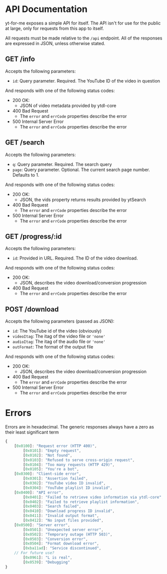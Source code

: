 # API Documentation

yt-for-me exposes a simple API for itself. The API isn't for use for the public at large, only for requests from this app to itself.

All requests must be made relative to the `/api` endpoint.
All of the responses are expressed in JSON, unless otherwise stated.

## GET /info

Accepts the following parameters:
- `id`: Query parameter. Required. The YouTube ID of the video in question

And responds with one of the following status codes:

- 200 OK:
    - JSON of video metadata provided by ytdl-core
- 400 Bad Request
    - The `error` and `errCode` properties describe the error
- 500 Internal Server Error
    - The `error` and `errCode` properties describe the error


## GET /search

Accepts the following parameters:
- `q`: Query parameter. Required. The search query
- `page`: Query parameter. Optional. The current search page number. Defaults to 1. 

And responds with one of the following status codes:

- 200 OK:
    - JSON, the vids property returns results provided by ytSearch
- 400 Bad Request
    - The `error` and `errCode` properties describe the error
- 500 Internal Server Error
    - The `error` and `errCode` properties describe the error

## GET /progress/:id

Accepts the following parameters:
- `id`: Provided in URL. Required. The ID of the video download.

And responds with one of the following status codes:

- 200 OK:
    - JSON, describes the video download/conversion progression
- 400 Bad Request
    - The `error` and `errCode` properties describe the error

## POST /download

Accepts the following parameters (passed as JSON):
- `id`: The YouTube id of the video (obviously)
- `videoItag`: The itag of the video file or `'none'`
- `audioItag`: The itag of the audio file or `'none'`
- `outFormat`: The format of the output file

And responds with one of the following status codes:

- 200 OK:
    - JSON, describes the video download/conversion progression
- 400 Bad Request
    - The `error` and `errCode` properties describe the error
- 500 Internal Server Error
    - The `error` and `errCode` properties describe the error



# Errors

Errors are in hexadecimal. The generic responses always have a zero as their least significant term

```js
{
    [0x0100]: "Request error (HTTP 400)",
        [0x0101]: "Empty request",
        [0x0102]: "Not found",
        [0x0103]: "Refused to serve cross-origin request",
        [0x0104]: "Too many requests (HTTP 429)",
        [0x0105]: "You're a bot",
    [0x0300]: "Client-side error",
        [0x0301]: "Assertion failed",
        [0x0302]: "YouTube video ID invalid",
        [0x0304]: "YouTube playlist ID invalid",
    [0x0400]: "API error",
        [0x0401]: "Failed to retrieve video information via ytdl-core",
        [0x0402]: "Failed to retrieve playlist information",
        [0x0403]: "Search failed",
        [0x0410]: "Download progress ID invalid",
        [0x0411]: "Invalid output format",
        [0x0412]: "No input files provided",
    [0x0500]: "Server error",
        [0x0501]: "Unexpected server error",
        [0x0502]: "Temporary outage (HTTP 503)",
        [0x0503]: "Conversion error",
        [0x0504]: "Format download error",
        [0xba11ad]: "Service discontinued",
    // For future use?
        [0x0961]: "L is real",
        [0x0539]: "Debugging"
}
```
